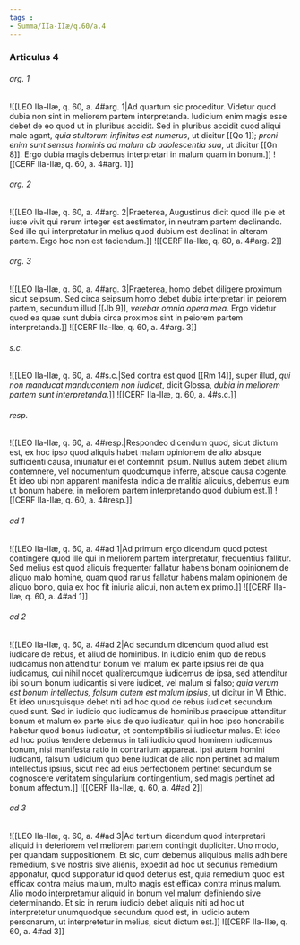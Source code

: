 ```yaml
---
tags : 
- Summa/IIa-IIæ/q.60/a.4
---
```


### Articulus 4

###### arg. 1
![[LEO IIa-IIæ, q. 60, a. 4#arg. 1|Ad quartum sic proceditur. Videtur quod dubia non sint in meliorem partem interpretanda. Iudicium enim magis esse debet de eo quod ut in pluribus accidit. Sed in pluribus accidit quod aliqui male agant, *quia stultorum infinitus est numerus*, ut dicitur [[Qo 1]]; *proni enim sunt sensus hominis ad malum ab adolescentia sua*, ut dicitur [[Gn 8]]. Ergo dubia magis debemus interpretari in malum quam in bonum.]]
![[CERF IIa-IIæ, q. 60, a. 4#arg. 1]]

###### arg. 2
![[LEO IIa-IIæ, q. 60, a. 4#arg. 2|Praeterea, Augustinus dicit quod ille pie et iuste vivit qui rerum integer est aestimator, in neutram partem declinando. Sed ille qui interpretatur in melius quod dubium est declinat in alteram partem. Ergo hoc non est faciendum.]]
![[CERF IIa-IIæ, q. 60, a. 4#arg. 2]]

###### arg. 3
![[LEO IIa-IIæ, q. 60, a. 4#arg. 3|Praeterea, homo debet diligere proximum sicut seipsum. Sed circa seipsum homo debet dubia interpretari in peiorem partem, secundum illud [[Jb 9]], *verebar omnia opera mea*. Ergo videtur quod ea quae sunt dubia circa proximos sint in peiorem partem interpretanda.]]
![[CERF IIa-IIæ, q. 60, a. 4#arg. 3]]

###### s.c.
![[LEO IIa-IIæ, q. 60, a. 4#s.c.|Sed contra est quod [[Rm 14]], super illud, *qui non manducat manducantem non iudicet*, dicit Glossa, *dubia in meliorem partem sunt interpretanda*.]]
![[CERF IIa-IIæ, q. 60, a. 4#s.c.]]

###### resp.
![[LEO IIa-IIæ, q. 60, a. 4#resp.|Respondeo dicendum quod, sicut dictum est, ex hoc ipso quod aliquis habet malam opinionem de alio absque sufficienti causa, iniuriatur ei et contemnit ipsum. Nullus autem debet alium contemnere, vel nocumentum quodcumque inferre, absque causa cogente. Et ideo ubi non apparent manifesta indicia de malitia alicuius, debemus eum ut bonum habere, in meliorem partem interpretando quod dubium est.]]
![[CERF IIa-IIæ, q. 60, a. 4#resp.]]

###### ad 1
![[LEO IIa-IIæ, q. 60, a. 4#ad 1|Ad primum ergo dicendum quod potest contingere quod ille qui in meliorem partem interpretatur, frequentius fallitur. Sed melius est quod aliquis frequenter fallatur habens bonam opinionem de aliquo malo homine, quam quod rarius fallatur habens malam opinionem de aliquo bono, quia ex hoc fit iniuria alicui, non autem ex primo.]]
![[CERF IIa-IIæ, q. 60, a. 4#ad 1]]

###### ad 2
![[LEO IIa-IIæ, q. 60, a. 4#ad 2|Ad secundum dicendum quod aliud est iudicare de rebus, et aliud de hominibus. In iudicio enim quo de rebus iudicamus non attenditur bonum vel malum ex parte ipsius rei de qua iudicamus, cui nihil nocet qualitercumque iudicemus de ipsa, sed attenditur ibi solum bonum iudicantis si vere iudicet, vel malum si falso; *quia verum est bonum intellectus, falsum autem est malum ipsius*, ut dicitur in VI Ethic. Et ideo unusquisque debet niti ad hoc quod de rebus iudicet secundum quod sunt. Sed in iudicio quo iudicamus de hominibus praecipue attenditur bonum et malum ex parte eius de quo iudicatur, qui in hoc ipso honorabilis habetur quod bonus iudicatur, et contemptibilis si iudicetur malus. Et ideo ad hoc potius tendere debemus in tali iudicio quod hominem iudicemus bonum, nisi manifesta ratio in contrarium appareat. Ipsi autem homini iudicanti, falsum iudicium quo bene iudicat de alio non pertinet ad malum intellectus ipsius, sicut nec ad eius perfectionem pertinet secundum se cognoscere veritatem singularium contingentium, sed magis pertinet ad bonum affectum.]]
![[CERF IIa-IIæ, q. 60, a. 4#ad 2]]

###### ad 3
![[LEO IIa-IIæ, q. 60, a. 4#ad 3|Ad tertium dicendum quod interpretari aliquid in deteriorem vel meliorem partem contingit dupliciter. Uno modo, per quandam suppositionem. Et sic, cum debemus aliquibus malis adhibere remedium, sive nostris sive alienis, expedit ad hoc ut securius remedium apponatur, quod supponatur id quod deterius est, quia remedium quod est efficax contra maius malum, multo magis est efficax contra minus malum. Alio modo interpretamur aliquid in bonum vel malum definiendo sive determinando. Et sic in rerum iudicio debet aliquis niti ad hoc ut interpretetur unumquodque secundum quod est, in iudicio autem personarum, ut interpretetur in melius, sicut dictum est.]]
![[CERF IIa-IIæ, q. 60, a. 4#ad 3]]

